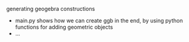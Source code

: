 generating geogebra constructions

- main.py shows how we can create ggb in the end, by using python functions for adding geometric objects
- ...